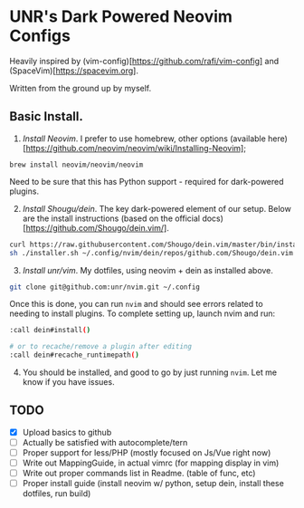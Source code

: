 # UNR's Dark Powered Neovim Configs

Heavily inspired by (vim-config)[https://github.com/rafi/vim-config] and (SpaceVim)[https://spacevim.org].

Written from the ground up by myself.


## Basic Install.

1. *Install Neovim*. I prefer to use homebrew, other options (available here)[https://github.com/neovim/neovim/wiki/Installing-Neovim];

`brew install neovim/neovim/neovim`

Need to be sure that this has Python support - required for dark-powered plugins.

2. *Install Shougu/dein*. The key dark-powered element of our setup. Below are the install instructions (based on the official docs)[https://github.com/Shougo/dein.vim/].

```bash
curl https://raw.githubusercontent.com/Shougo/dein.vim/master/bin/installer.sh > installer.sh
sh ./installer.sh ~/.config/nvim/dein/repos/github.com/Shougo/dein.vim
```

3. *Install unr/vim*. My dotfiles, using neovim + dein as installed above.

```bash
git clone git@github.com:unr/nvim.git ~/.config
```

Once this is done, you can run `nvim` and should see errors related to needing to install plugins. To complete setting up, launch nvim and run:

```bash
:call dein#install()

# or to recache/remove a plugin after editing
:call dein#recache_runtimepath()
```

4. You should be installed, and good to go by just running `nvim`. Let me know if you have issues.

## TODO

- [x] Upload basics to github
- [ ] Actually be satisfied with autocomplete/tern
- [ ] Proper support for less/PHP (mostly focused on Js/Vue right now)
- [ ] Write out MappingGuide, in actual vimrc (for mapping display in vim)
- [ ] Write out proper commands list in Readme. (table of <leader> func, etc)
- [ ] Proper install guide (install neovim w/ python, setup dein, install these dotfiles, run build)
